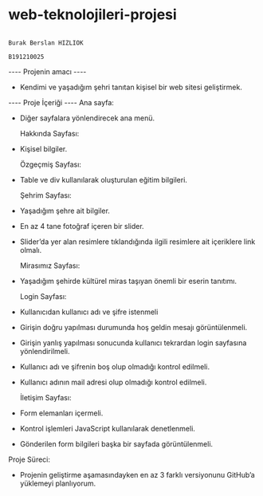 # web-teknolojileri-projesi

                                                                                Burak Berslan HIZLIOK     
                                                                                B191210025


---- Projenin amacı ----
-	Kendimi ve yaşadığım şehri tanıtan kişisel bir web sitesi geliştirmek.

---- Proje İçeriği ----
     Ana sayfa: 
-	Diğer sayfalara yönlendirecek ana menü.

     Hakkında Sayfası: 
-	Kişisel bilgiler.

     Özgeçmiş Sayfası: 
-	Table ve div kullanılarak oluşturulan eğitim bilgileri.

     Şehrim Sayfası: 
-	Yaşadığım şehre ait bilgiler.
-	En az 4 tane fotoğraf içeren bir slider.
-	Slider’da yer alan resimlere tıklandığında ilgili resimlere ait içeriklere link olmalı.

     Mirasımız Sayfası: 
-	Yaşadığım şehirde kültürel miras taşıyan önemli bir eserin tanıtımı.

     Login Sayfası: 
-	Kullanıcıdan kullanıcı adı ve şifre istenmeli
-	Girişin doğru yapılması durumunda hoş geldin mesajı görüntülenmeli.
-	Girişin yanlış yapılması sonucunda kullanıcı tekrardan login sayfasına yönlendirilmeli.
-	Kullanıcı adı ve şifrenin boş olup olmadığı kontrol edilmeli.
-	Kullanıcı adının mail adresi olup olmadığı kontrol edilmeli.

     İletişim Sayfası: 
-	Form elemanları içermeli.
-	Kontrol işlemleri JavaScript kullanılarak denetlenmeli.
-	Gönderilen form bilgileri başka bir sayfada görüntülenmeli.

Proje Süreci:
-	Projenin geliştirme aşamasındayken en az 3 farklı versiyonunu GitHub’a yüklemeyi planlıyorum.
